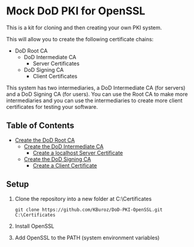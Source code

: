 # Mock DoD PKI for OpenSSL

This is a kit for cloning and then creating your own PKI system.

This will allow you to create the following certificate chains:

- DoD Root CA
  - DoD Intermediate CA
    - Server Certificates
  - DoD Signing CA
    - Client Certificates

This system has two intermediaries, a DoD Intermediate CA (for servers) and a DoD Signing CA (for users).  You can use the Root CA to make more intermediaries and you can use the intermediaries to create more client certificates for testing your software.

## Table of Contents

- [Create the DoD Root CA](DoD/1_RootCA/README.md)
  - [Create the DoD Intermediate CA](DoD/1A_IntermediateCA/README.md)
    - [Create a localhost Server Certificate](DoD/1A_IntermediateCA/README_CreateServerCert.md)
  - [Create the DoD Signing CA](DoD/1B_SigningCA/README.md)
    - [Create a Client Certificate](DoD/1B_SigningCA/README_CreateClientCert.md)

## Setup

>
  1. Clone the repository into a new folder at C:\Certificates

         git clone https://github.com/KBuroz/DoD-PKI-OpenSSL.git C:\Certificates

  2. Install OpenSSL
  3. Add OpenSSL to the PATH (system environment variables)